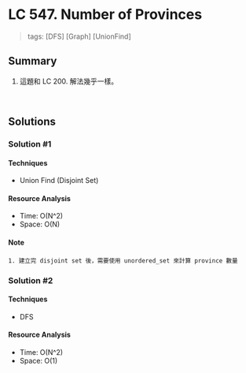 # LC 547. Number of Provinces
> tags:  [DFS] [Graph] [UnionFind]

## Summary 
1. 這題和 LC 200. 解法幾乎一樣。

<br>

## Solutions
### Solution #1
#### Techniques
- Union Find (Disjoint Set)

#### Resource Analysis
- Time: O(N^2)
- Space: O(N)

#### Note
```
1. 建立完 disjoint set 後，需要使用 unordered_set 來計算 province 數量
```


### Solution #2
#### Techniques
- DFS

#### Resource Analysis
- Time: O(N^2)
- Space: O(1)
